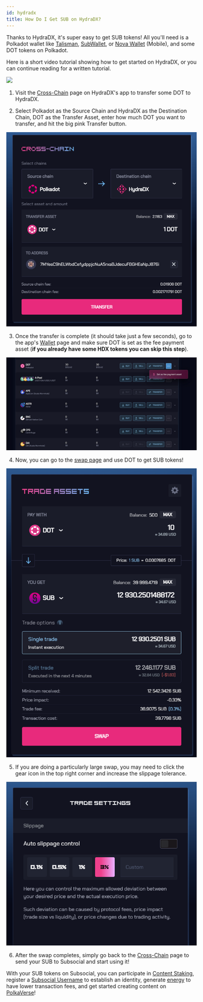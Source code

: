 ```yaml
---
id: hydradx
title: How Do I Get SUB on HydraDX?
---
```


Thanks to HydraDX, it's super easy to get SUB tokens! All you'll need is a Polkadot wallet 
like [Talisman](https://talisman.xyz/), [SubWallet](https://www.subwallet.app/), or [Nova Wallet](https://novawallet.io/) (Mobile), 
and some DOT tokens on Polkadot.

Here is a short video tutorial showing how to get started on HydraDX, 
or you can continue reading for a written tutorial.

[![](https://img.youtube.com/vi/Gs0y3FECzro/maxresdefault.jpg)](https://www.youtube.com/watch?v=Gs0y3FECzro)

1. Visit the [Cross-Chain](https://app.hydradx.io/cross-chain?referral=SUBSOCIAL) page on HydraDX's app to transfer some DOT to HydraDX.
  
2. Select Polkadot as the Source Chain and HydraDX as the Destination Chain, DOT as the Transfer Asset,
enter how much DOT you want to transfer, and hit the big pink Transfer button.

![](../../../static/img/GetSUB/hydra1.png)

3. Once the transfer is complete (it should take just a few seconds),
go to the app's [Wallet](https://app.hydradx.io/wallet/assets?referral=SUBSOCIAL) page and make sure DOT is set
as the fee payment asset (**if you already have some HDX tokens you can skip this step**).

![](../../../static/img/GetSUB/hydra2.png)

4. Now, you can go to the [swap page](https://app.hydradx.io/trade/swap?referral=SUBSOCIAL) and use DOT to get SUB tokens!

![](../../../static/img/GetSUB/hydra3.png)

5. If you are doing a particularly large swap, you may need to click the gear icon in the top right corner and increase the slippage tolerance.

![](../../../static/img/GetSUB/hydra4.png)

6. After the swap completes, simply go back to the [Cross-Chain](https://app.hydradx.io/cross-chain?referral=SUBSOCIAL) page
to send your SUB to Subsocial and start using it!

With your SUB tokens on Subsocial, you can participate in [Content Staking](https://sub.id/creators), 
register a [Subsocial Username](https://polkaverse.com/dd) to establish an identity, 
generate [energy](https://polkaverse.com/energy) to have lower transaction fees, 
and get started creating content on [PolkaVerse](https://polkaverse.com/)!

